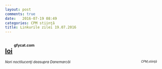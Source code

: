 ```yaml
---
layout: post
comments: true
date:   2016-07-19 08:49
categories: CPM stiinţă
title: Linkurile zilei 19.07.2016
---
```


## [Ioi](https://gfycat.com/DifficultCheeryAmbushbug) <sup><sup><sup>gfycat.com</sup></sup></sup>  
<span style="float: left;" ><sup>_Nori noctilucenţi deasupra Danemarcăi_</sup></span><span style="float: right;" ><sup><sup>_CPM,stiinţă_</sup></sup></span>
<br/>
